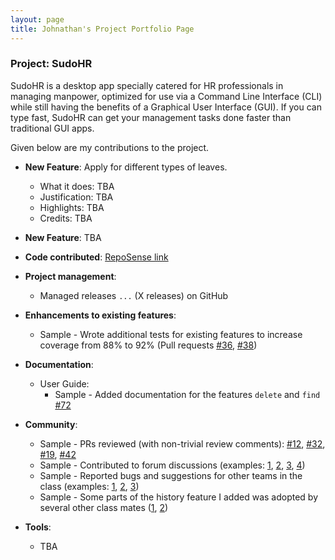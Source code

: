 ```yaml
---
layout: page
title: Johnathan's Project Portfolio Page
---
```


### Project: SudoHR

SudoHR is a desktop app specially catered for HR professionals in managing manpower,
optimized for use via a Command Line Interface (CLI) while still
having the benefits of a Graphical User Interface (GUI).
If you can type fast, SudoHR can get your
management tasks done faster than traditional GUI apps.

Given below are my contributions to the project.

* **New Feature**: Apply for different types of leaves.
    * What it does: TBA
    * Justification: TBA
    * Highlights: TBA
    * Credits: TBA

* **New Feature**: TBA

* **Code contributed**: [RepoSense link]()

* **Project management**:
    * Managed releases `...` (X releases) on GitHub

* **Enhancements to existing features**:
    * Sample - Wrote additional tests for existing features to increase coverage from 88% to 92% (Pull requests [\#36](), [\#38]())

* **Documentation**:
    * User Guide:
        * Sample - Added documentation for the features `delete` and `find` [\#72]()

* **Community**:
    * Sample - PRs reviewed (with non-trivial review comments): [\#12](), [\#32](), [\#19](), [\#42]()
    * Sample - Contributed to forum discussions (examples: [1](), [2](), [3](), [4]())
    * Sample - Reported bugs and suggestions for other teams in the class (examples: [1](), [2](), [3]())
    * Sample - Some parts of the history feature I added was adopted by several other class mates ([1](), [2]())

* **Tools**:
    * TBA